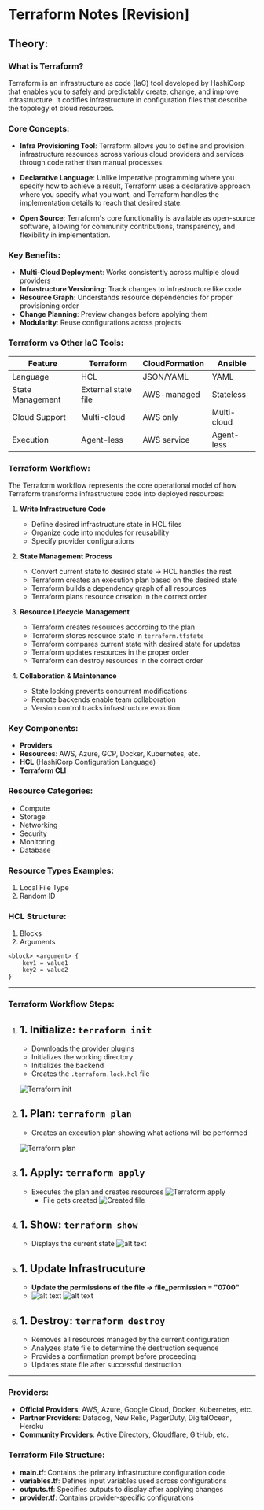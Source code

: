 # Terraform Notes [Revision]

## Theory:

### What is Terraform?

Terraform is an infrastructure as code (IaC) tool developed by HashiCorp that enables you to safely and predictably create, change, and improve infrastructure. It codifies infrastructure in configuration files that describe the topology of cloud resources.

### Core Concepts:

- **Infra Provisioning Tool**: Terraform allows you to define and provision infrastructure resources across various cloud providers and services through code rather than manual processes.

- **Declarative Language**: Unlike imperative programming where you specify how to achieve a result, Terraform uses a declarative approach where you specify what you want, and Terraform handles the implementation details to reach that desired state.

- **Open Source**: Terraform's core functionality is available as open-source software, allowing for community contributions, transparency, and flexibility in implementation.

### Key Benefits:

- **Multi-Cloud Deployment**: Works consistently across multiple cloud providers
- **Infrastructure Versioning**: Track changes to infrastructure like code
- **Resource Graph**: Understands resource dependencies for proper provisioning order
- **Change Planning**: Preview changes before applying them
- **Modularity**: Reuse configurations across projects

### Terraform vs Other IaC Tools:

| Feature          | Terraform           | CloudFormation | Ansible     |
| ---------------- | ------------------- | -------------- | ----------- |
| Language         | HCL                 | JSON/YAML      | YAML        |
| State Management | External state file | AWS-managed    | Stateless   |
| Cloud Support    | Multi-cloud         | AWS only       | Multi-cloud |
| Execution        | Agent-less          | AWS service    | Agent-less  |

### Terraform Workflow:

The Terraform workflow represents the core operational model of how Terraform transforms infrastructure code into deployed resources:

1. **Write Infrastructure Code**

      - Define desired infrastructure state in HCL files
      - Organize code into modules for reusability
      - Specify provider configurations

2. **State Management Process**

      - Convert current state to desired state -> HCL handles the rest
      - Terraform creates an execution plan based on the desired state
      - Terraform builds a dependency graph of all resources
      - Terraform plans resource creation in the correct order

3. **Resource Lifecycle Management**

      - Terraform creates resources according to the plan
      - Terraform stores resource state in `terraform.tfstate`
      - Terraform compares current state with desired state for updates
      - Terraform updates resources in the proper order
      - Terraform can destroy resources in the correct order

4. **Collaboration & Maintenance**
      - State locking prevents concurrent modifications
      - Remote backends enable team collaboration
      - Version control tracks infrastructure evolution

### Key Components:

- **Providers**
- **Resources**: AWS, Azure, GCP, Docker, Kubernetes, etc.
- **HCL** (HashiCorp Configuration Language)
- **Terraform CLI**

### Resource Categories:

- Compute
- Storage
- Networking
- Security
- Monitoring
- Database

### Resource Types Examples:

1. Local File Type
2. Random ID

### HCL Structure:

1. Blocks
2. Arguments

```hcl
<block> <argument> {
    key1 = value1
    key2 = value2
}
```

---

### Terraform Workflow Steps:

1. ## 1. Initialize: `terraform init`

      - Downloads the provider plugins
      - Initializes the working directory
      - Initializes the backend
      - Creates the `.terraform.lock.hcl` file

      ![Terraform init](images/image-1.png)

2. ## 1. Plan: `terraform plan`

      - Creates an execution plan showing what actions will be performed

      ![Terraform plan](images/image-2.png)

3. ## 1. Apply: `terraform apply`

      - Executes the plan and creates resources
        ![Terraform apply](images/image-3.png)
           - File gets created
             ![Created file](images/image-4.png)

4. ## 1. Show: `terraform show`

      - Displays the current state
        ![alt text](images/image-5.png)

5. ## 1. Update Infrastrucuture

      - **Update the permissions of the file -> file_permission = "0700"**
      - ![alt text](images/image-6.png)
        ![alt text](images/image-7.png)

6. ## 1. Destroy: `terraform destroy`
      - Removes all resources managed by the current configuration
      - Analyzes state file to determine the destruction sequence
      - Provides a confirmation prompt before proceeding
      - Updates state file after successful destruction

---

### Providers:

- **Official Providers**: AWS, Azure, Google Cloud, Docker, Kubernetes, etc.
- **Partner Providers**: Datadog, New Relic, PagerDuty, DigitalOcean, Heroku
- **Community Providers**: Active Directory, Cloudflare, GitHub, etc.

### Terraform File Structure:

- **main.tf**: Contains the primary infrastructure configuration code
- **variables.tf**: Defines input variables used across configurations
- **outputs.tf**: Specifies outputs to display after applying changes
- **provider.tf**: Contains provider-specific configurations
